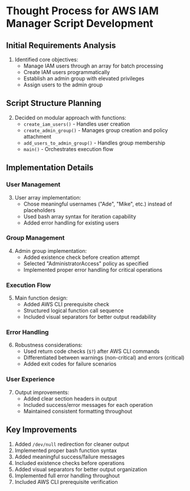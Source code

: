 
# Thought Process for AWS IAM Manager Script Development

## Initial Requirements Analysis
1. Identified core objectives:
   - Manage IAM users through an array for batch processing
   - Create IAM users programmatically
   - Establish an admin group with elevated privileges
   - Assign users to the admin group

## Script Structure Planning
2. Decided on modular approach with functions:
   - `create_iam_users()` - Handles user creation
   - `create_admin_group()` - Manages group creation and policy attachment
   - `add_users_to_admin_group()` - Handles group membership
   - `main()` - Orchestrates execution flow

## Implementation Details

### User Management
3. User array implementation:
   - Chose meaningful usernames ("Ade", "Mike", etc.) instead of placeholders
   - Used bash array syntax for iteration capability
   - Added error handling for existing users

### Group Management
4. Admin group implementation:
   - Added existence check before creation attempt
   - Selected "AdministratorAccess" policy as specified
   - Implemented proper error handling for critical operations

### Execution Flow
5. Main function design:
   - Added AWS CLI prerequisite check
   - Structured logical function call sequence
   - Included visual separators for better output readability

### Error Handling
6. Robustness considerations:
   - Used return code checks (`$?`) after AWS CLI commands
   - Differentiated between warnings (non-critical) and errors (critical)
   - Added exit codes for failure scenarios

### User Experience
7. Output improvements:
   - Added clear section headers in output
   - Included success/error messages for each operation
   - Maintained consistent formatting throughout



## Key Improvements 
1. Added `/dev/null` redirection for cleaner output
2. Implemented proper bash function syntax
3. Added meaningful success/failure messages
4. Included existence checks before operations
5. Added visual separators for better output organization
6. Implemented full error handling throughout
7. Included AWS CLI prerequisite verification
